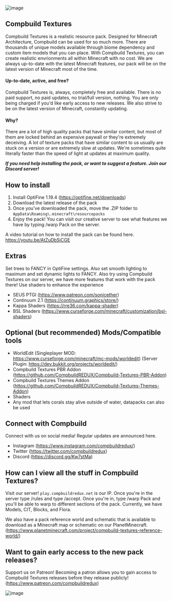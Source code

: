 ![image](https://user-images.githubusercontent.com/59810988/216649884-19834dcd-3abf-4cac-997f-66ec7825c447.png)

## Compbuild Textures

Compbuild Textures is a realistic resource pack. Designed for Minecraft Architecture, Compbuild can be used for so much more. There are thousands of unique models available through biome dependency and custom item models that you can place. With Compbuild Textures, you can create realistic envrionments all within Minecraft with no cost. We are always up-to-date with the latest Minecraft features, our pack will be on the latest version of Minecraft most of the time. 

#### Up-to-date, active, and free?

Compbuild Textures is, always, completely free and available. There is no paid support, no paid updates, no trial/full version, nothing. You are only being charged if you'd like early access to new releases. We also strive to be on the latest version of Minecraft, constantly updating. 

#### Why?

There are a lot of high quality packs that have similar content, but most of them are locked behind an expensive paywall or they're extremely deceiving. A lot of texture packs that have similar content to us usually are stuck on a version or are extremely slow at updates. We're sometimes quite literally faster than the speed of light at updates at maximum quality.

***If you need help installing the pack, or want to suggest a feature. Join our Discord server!***

## How to install

1. Install OptiFine 1.19.4 (https://optifine.net/downloads)
2. Download the latest release of the pack
3. Once you've downloaded the pack, move the .ZIP folder to `AppData\Roaming\.minecraft\resourcepacks`
4. Enjoy the pack! You can visit our creative server to see what features we have by typing /warp Pack on the server.

A video tutorial on how to install the pack can be found here. https://youtu.be/AtZuDbSjCGE

## Extras

Set trees to FANCY in OptiFine settings. Also set smooth lighting to maximum and set dynamic lights to FANCY. Also try using Compbuild Textures on our server, we have more features that work with the pack there! Use shaders to enhance the experience

+ SEUS PTGI (https://www.patreon.com/sonicether)
+ Continuum 2.1 (https://continuum.graphics/store/)
+ Kappa Shaders (https://rre36.com/kappa-shader)
+ BSL Shaders (https://www.curseforge.com/minecraft/customization/bsl-shaders)

## Optional (but recommended) Mods/Compatible tools

+ WorldEdit (Singleplayer MOD: https://www.curseforge.com/minecraft/mc-mods/worldedit) (Server Plugin: https://dev.bukkit.org/projects/worldedit/)
+ Compbuild Textures PBR Addon (https://github.com/CompbuildREDUX/Compbuild-Textures-PBR-Addon)
+ Compbuild Textures Themes Addon (https://github.com/CompbuildREDUX/Compbuild-Textures-Themes-Addon)
+ Shaders
+ Any mod that lets corals stay alive outside of water, datapacks can also be used

## Connect with Compbuild

Connect with us on social media! Regular updates are announced here.

+ Instagram (https://www.instagram.com/compbuildredux/)
+ Twitter (https://twitter.com/compbuildredux)
+ Discord (https://discord.gg/Kw7stMa)

## How can I view all the stuff in Compbuild Textures?

Visit our server! `play.compbuildredux.net` is our IP. Once you're in the server type /rules and type /accept. Once you're in, type /warp Pack and you'll be able to warp to different sections of the pack. Currently, we have Models, CIT, Blocks, and Flora.

We also have a pack reference world and schematic that is available to download as a Minecraft map or schematic on our PlanetMinecraft. (https://www.planetminecraft.com/project/compbuild-textures-reference-world/)

## Want to gain early access to the new pack releases?

Support us on Patreon! Becoming a patron allows you to gain access to Compbuild Textures releases before they release publicly! (https://www.patreon.com/compbuildredux)

![image](https://user-images.githubusercontent.com/59810988/216656890-f2467f8f-c116-4ccd-b526-bb2827919694.png)

